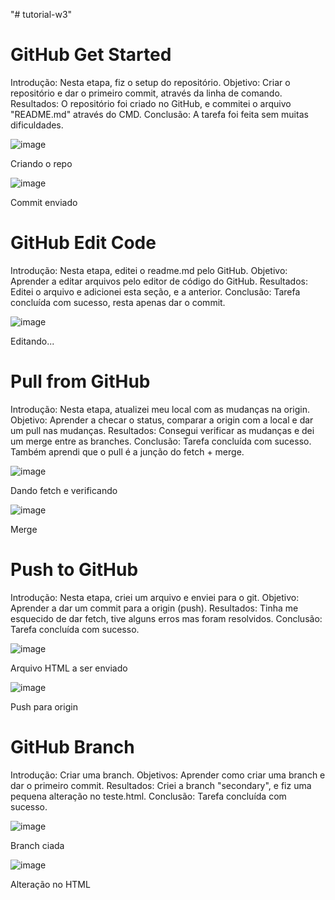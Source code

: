 "# tutorial-w3" 
# GitHub Get Started

Introdução: Nesta etapa, fiz o setup do repositório.
Objetivo: Criar o repositório e dar o primeiro commit, através da linha de comando.
Resultados: O repositório foi criado no GitHub, e commitei o arquivo "README.md" através do CMD.
Conclusão: A tarefa foi feita sem muitas dificuldades.

![image](https://github.com/IsraelNLC/tutorial-w3/assets/99210055/e8ecf6fc-ddbb-45c3-b005-2deb959d72a8)

Criando o repo

![image](https://github.com/IsraelNLC/tutorial-w3/assets/99210055/df1194f7-31d8-448d-934f-102792a0220c)

Commit enviado

# GitHub Edit Code

Introdução: Nesta etapa, editei o readme.md pelo GitHub.
Objetivo: Aprender a editar arquivos pelo editor de código do GitHub.
Resultados: Editei o arquivo e adicionei esta seção, e a anterior.
Conclusão: Tarefa concluída com sucesso, resta apenas dar o commit.

![image](https://github.com/IsraelNLC/tutorial-w3/assets/99210055/c941232a-9a40-4bea-9702-04128c077926)

Editando...

# Pull from GitHub

Introdução: Nesta etapa, atualizei meu local com as mudanças na origin.
Objetivo: Aprender a checar o status, comparar a origin com a local e dar um pull nas mudanças.
Resultados: Consegui verificar as mudanças e dei um merge entre as branches.
Conclusão: Tarefa concluída com sucesso. Também aprendi que o pull é a junção do fetch + merge.

![image](https://github.com/IsraelNLC/tutorial-w3/assets/99210055/f4c7c9f5-1f2d-4d85-90d5-3e9694013d0f)

Dando fetch e verificando

![image](https://github.com/IsraelNLC/tutorial-w3/assets/99210055/f0110dde-a7ba-41bf-9f94-7893269d0e01)

Merge

# Push to GitHub

Introdução: Nesta etapa, criei um arquivo e enviei para o git.
Objetivo: Aprender a dar um commit para a origin (push).
Resultados: Tinha me esquecido de dar fetch, tive alguns erros mas foram resolvidos.
Conclusão: Tarefa concluída com sucesso.

![image](https://github.com/IsraelNLC/tutorial-w3/assets/99210055/b7420452-3069-448f-b576-ef66800db6a2)

Arquivo HTML a ser enviado

![image](https://github.com/IsraelNLC/tutorial-w3/assets/99210055/12177520-dc48-49e1-b741-215f00e47605)

Push para origin

# GitHub Branch

Introdução: Criar uma branch.
Objetivos: Aprender como criar uma branch e dar o primeiro commit.
Resultados: Criei a branch "secondary", e fiz uma pequena alteração no teste.html.
Conclusão: Tarefa concluída com sucesso.

![image](https://github.com/IsraelNLC/tutorial-w3/assets/99210055/4439e4e1-3022-41de-87e7-bd44a55a907f)

Branch ciada

![image](https://github.com/IsraelNLC/tutorial-w3/assets/99210055/2dffb6c5-810f-43e9-b329-ba337970a88c)

Alteração no HTML


